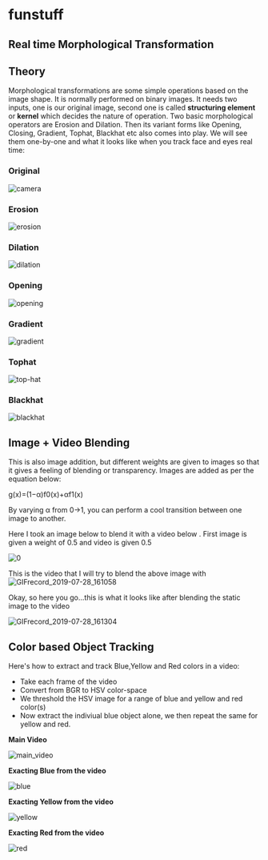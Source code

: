 # funstuff

<h2>Real time Morphological Transformation</h2>
<h2>Theory </h2>
<p>Morphological transformations are some simple operations based on the image shape. It is normally performed on binary images. It needs two inputs, one is our original image, second one is called <b>structuring element</b> or <b>kernel</b> which decides the nature of operation. Two basic morphological operators are Erosion and Dilation. Then its variant forms like Opening, Closing, Gradient, Tophat, Blackhat etc also comes into play. We will see them one-by-one and what it looks like when you track face and eyes real time:</p>

<h3> Original </h3>

![camera](https://user-images.githubusercontent.com/36055506/62178871-61e03900-b2ff-11e9-97d6-f7673ae4e1ab.gif)

 <h3>Erosion</h3>
 
![erosion](https://user-images.githubusercontent.com/36055506/62178883-6a387400-b2ff-11e9-8be2-eda473fedc75.gif)

<h3>Dilation</h3>

![dilation](https://user-images.githubusercontent.com/36055506/62178890-6dcbfb00-b2ff-11e9-9d02-08c83636da2a.gif)

 <h3>Opening</h3>
 
 ![opening](https://user-images.githubusercontent.com/36055506/62178896-73294580-b2ff-11e9-956f-25c95ff5213d.gif)
  
  <h3> Gradient</h3>
  
![gradient](https://user-images.githubusercontent.com/36055506/62178898-76243600-b2ff-11e9-8971-702b3733cc64.gif)
  
  <h3>Tophat</h3>
 
![top-hat](https://user-images.githubusercontent.com/36055506/62178904-81776180-b2ff-11e9-832f-0a2eec804e79.gif)
  
  <h3>Blackhat</h3>
 
 ![blackhat](https://user-images.githubusercontent.com/36055506/62178913-89370600-b2ff-11e9-894f-72e5cbc41b49.gif)

<h2>Image + Video Blending </h2>
<p>This is also image addition, but different weights are given to images so that it gives a feeling of blending or transparency. Images are added as per the equation below:</p>
<p> g(x)=(1−α)f0(x)+αf1(x) </p>

<p>By varying α from 0→1, you can perform a cool transition between one image to another.</p>
<p>Here I took an image below to blend it with a video below . First image is given a weight of 0.5 and video is given 0.5 <a class="el" </p>

![0](https://user-images.githubusercontent.com/36055506/62014385-40dbe480-b155-11e9-9995-2e68e1e63811.jpg) 

This is the video that I will try to blend the above image with
![GIFrecord_2019-07-28_161058](https://user-images.githubusercontent.com/36055506/62014409-a039f480-b155-11e9-8e86-facccdbeb5b7.gif)

Okay, so here you go...this is what it looks like after blending the static image to the video

![GIFrecord_2019-07-28_161304](https://user-images.githubusercontent.com/36055506/62014438-dd9e8200-b155-11e9-827a-14bc7aecac6c.gif)

<h2>Color based Object Tracking</h2>
<p>Here's how to extract and track Blue,Yellow and Red colors in a video:</p>
<ul>
<li>Take each frame of the video</li>
<li>Convert from BGR to HSV color-space</li>
<li>We threshold the HSV image for a range of blue and yellow and red color(s)</li>
<li>Now extract the indiviual blue object alone, we then repeat the same for yellow and red.</li>
</ul>

**Main Video**

![main_video](https://user-images.githubusercontent.com/36055506/62015464-af726f80-b160-11e9-8e9d-87d5c4e9cda5.gif) 

**Exacting Blue from the video**

![blue](https://user-images.githubusercontent.com/36055506/62015467-b6997d80-b160-11e9-90ba-62e4fb559c1d.gif)

**Exacting Yellow from the video**

![yellow](https://user-images.githubusercontent.com/36055506/62015471-c1eca900-b160-11e9-9762-f026dd33a50c.gif)

**Exacting Red from the video**

![red](https://user-images.githubusercontent.com/36055506/62015474-c87b2080-b160-11e9-8a17-f2080965d2ed.gif)



